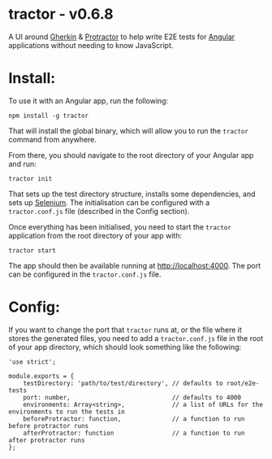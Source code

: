 # tractor - v0.6.8

A UI around [Gherkin](http://cukes.info/gherkin.html) & [Protractor](http://angular.github.io/protractor/) to help write E2E tests for [Angular](https://angularjs.org/) applications without needing to know JavaScript.

# Install:

To use it with an Angular app, run the following:

    npm install -g tractor

That will install the global binary, which will allow you to run the `tractor` command from anywhere.

From there, you should navigate to the root directory of your Angular app and run:

    tractor init

That sets up the test directory structure, installs some dependencies, and sets up [Selenium](http://www.seleniumhq.org/).
The initialisation can be configured with a `tractor.conf.js` file (described in the Config section).

Once everything has been initialised, you need to start the `tractor` application from the root directory of your app with:

    tractor start

The app should then be available running at [http://localhost:4000](http://localhost:4000). The port can be configured in the `tractor.conf.js` file.

# Config:

If you want to change the port that `tractor` runs at, or the file where it stores the generated files, you need to add a `tractor.conf.js` file in the root of your app directory, which should look something like the following:

    'use strict';

    module.exports = {
        testDirectory: 'path/to/test/directory', // defaults to root/e2e-tests
        port: number,                            // defaults to 4000
        environments: Array<string>,             // a list of URLs for the environments to run the tests in
        beforeProtractor: function,              // a function to run before protractor runs
        afterProtractor: function                // a function to run after protractor runs
    };
